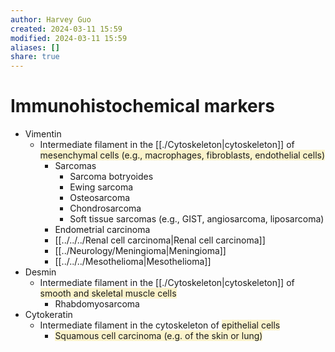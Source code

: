 ```yaml
---
author: Harvey Guo
created: 2024-03-11 15:59
modified: 2024-03-11 15:59
aliases: []
share: true
---
```


# Immunohistochemical markers
- Vimentin	
	- Intermediate filament in the [[./Cytoskeleton|cytoskeleton]] of <span style="background:rgba(240, 200, 0, 0.2)">mesenchymal cells (e.g., macrophages, fibroblasts, endothelial cells)</span>
		- Sarcomas
			- Sarcoma botryoides
			- Ewing sarcoma
			- Osteosarcoma
			- Chondrosarcoma
			- Soft tissue sarcomas (e.g., GIST, angiosarcoma, liposarcoma)
		- Endometrial carcinoma
		- [[../../../Renal cell carcinoma|Renal cell carcinoma]]
		- [[../Neurology/Meningioma|Meningioma]]
		- [[../../../Mesothelioma|Mesothelioma]]
- Desmin	
	- Intermediate filament in the [[./Cytoskeleton|cytoskeleton]] of <span style="background:rgba(240, 200, 0, 0.2)">smooth and skeletal muscle cells</span>
		- Rhabdomyosarcoma
- Cytokeratin
	- Intermediate filament in the cytoskeleton of <span style="background:rgba(240, 200, 0, 0.2)">epithelial cells</span>
		- <span style="background:rgba(240, 200, 0, 0.2)">Squamous cell carcinoma (e.g. of the skin or lung)</span>
